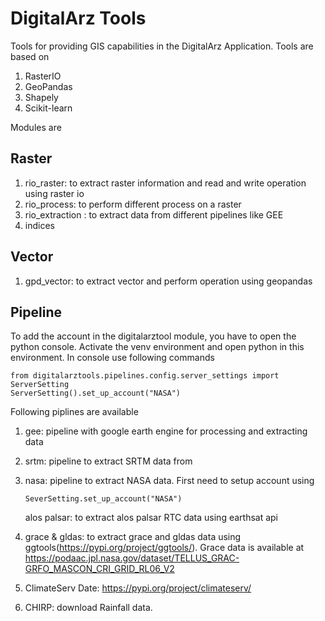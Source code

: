 # DigitalArz Tools
Tools for providing GIS capabilities in the DigitalArz Application. Tools are based on

1. RasterIO
2. GeoPandas
3. Shapely
4. Scikit-learn

Modules are

## Raster

1. rio_raster: to extract raster information and read and write operation using raster io
2. rio_process: to perform different process on a raster
3. rio_extraction : to extract data from different pipelines like GEE
4. indices

## Vector

1. gpd_vector: to extract vector and perform operation using geopandas

## Pipeline

To add the account in the digitalarztool module, you have to open the python console. 
Activate the venv environment and  open python in this environment. In console use following commands
```angular2html
from digitalarztools.pipelines.config.server_settings import ServerSetting
ServerSetting().set_up_account("NASA")
```
Following piplines are available

1. gee: pipeline with google earth engine for processing and extracting data
2. srtm: pipeline to extract SRTM data from
3. nasa: pipeline to extract NASA data. First need to setup account using
    ```
   SeverSetting.set_up_account("NASA")
   ```
   alos palsar: to extract alos palsar RTC data using earthsat api

4. grace & gldas: to extract grace and gldas data using ggtools(https://pypi.org/project/ggtools/). Grace data is
   available at https://podaac.jpl.nasa.gov/dataset/TELLUS_GRAC-GRFO_MASCON_CRI_GRID_RL06_V2
5. ClimateServ Date: https://pypi.org/project/climateserv/ 
6. CHIRP: download Rainfall data.